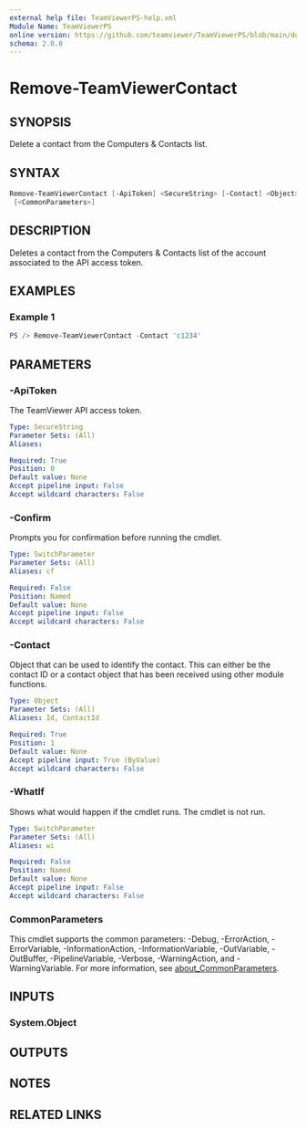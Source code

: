 ```yaml
---
external help file: TeamViewerPS-help.xml
Module Name: TeamViewerPS
online version: https://github.com/teamviewer/TeamViewerPS/blob/main/docs/commands/Remove-TeamViewerContact.md
schema: 2.0.0
---
```


# Remove-TeamViewerContact

## SYNOPSIS

Delete a contact from the Computers & Contacts list.

## SYNTAX

```powershell
Remove-TeamViewerContact [-ApiToken] <SecureString> [-Contact] <Object> [-WhatIf] [-Confirm]
 [<CommonParameters>]
```

## DESCRIPTION

Deletes a contact from the Computers & Contacts list of the account associated
to the API access token.

## EXAMPLES

### Example 1

```powershell
PS /> Remove-TeamViewerContact -Contact 'c1234'
```

## PARAMETERS

### -ApiToken

The TeamViewer API access token.

```yaml
Type: SecureString
Parameter Sets: (All)
Aliases:

Required: True
Position: 0
Default value: None
Accept pipeline input: False
Accept wildcard characters: False
```

### -Confirm

Prompts you for confirmation before running the cmdlet.

```yaml
Type: SwitchParameter
Parameter Sets: (All)
Aliases: cf

Required: False
Position: Named
Default value: None
Accept pipeline input: False
Accept wildcard characters: False
```

### -Contact

Object that can be used to identify the contact.
This can either be the contact ID or a contact object that has been received
using other module functions.

```yaml
Type: Object
Parameter Sets: (All)
Aliases: Id, ContactId

Required: True
Position: 1
Default value: None
Accept pipeline input: True (ByValue)
Accept wildcard characters: False
```

### -WhatIf

Shows what would happen if the cmdlet runs.
The cmdlet is not run.

```yaml
Type: SwitchParameter
Parameter Sets: (All)
Aliases: wi

Required: False
Position: Named
Default value: None
Accept pipeline input: False
Accept wildcard characters: False
```

### CommonParameters

This cmdlet supports the common parameters: -Debug, -ErrorAction, -ErrorVariable, -InformationAction, -InformationVariable, -OutVariable, -OutBuffer, -PipelineVariable, -Verbose, -WarningAction, and -WarningVariable. For more information, see [about_CommonParameters](http://go.microsoft.com/fwlink/?LinkID=113216).

## INPUTS

### System.Object

## OUTPUTS

## NOTES

## RELATED LINKS
